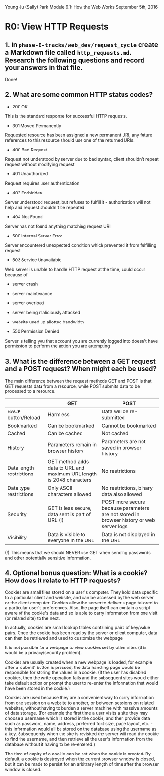 Young Ju (Sally) Park
Module 9.1: How the Web Works
September 5th, 2016

# R0: View HTTP Requests

## 1. In `phase-0-tracks/web_dev/request_cycle` create a Markdown file called `http_requests.md`. Research the following questions and record your answers in that file.

Done!

## 2. What are some common HTTP status codes?

* 200 OK

This is the standard response for successful HTTP requests.

* 301 Moved Permanently

Requested resource has been assigned a new permanent URI, any future references to this resource should use one of the returned URIs.

* 400 Bad Request

Request not understood by server due to bad syntax, client shouldn't repeat request without modifying request

* 401 Unauthorized

Request requires user authentication

* 403 Forbidden

Server understood request, but refuses to fulfill it - authorization will not help and request shouldn't be repeated

* 404 Not Found

Server has not found anything matching request URI

* 500 Internal Server Error

Server encountered unexpected condition which prevented it from fulfilling request

* 503 Service Unavailable

Web server is unable to handle HTTP request at the time, could occur because of
  * server crash
  * server maintenance
  * server overload
  * server being maliciously attacked
  * website used up allotted bandwidth

* 550 Permission Denied

Server is telling you that account you are currently logged into doesn't have permission to perform the action you are attempting

## 3. What is the difference between a GET request and a POST request? When might each be used?

The main difference between the request methods GET and POST is that GET requests data from a resource, while POST submits data to be processed to a resource.

|                           | GET                                                                     | POST                                                                                      |
|-------------------------- |-----------------------------------------------------------------------  |------------------------------------------------------------------------------------------ |
| BACK button/Reload        | Harmless                                                                | Data will be re-submitted                                                                 |
| Bookmarked                | Can be bookmarked                                                       | Cannot be bookmarked                                                                      |
| Cached                    | Can be cached                                                           | Not cached                                                                                |
| History                   | Parameters remain in browser history                                    | Parameters are not saved in browser history                                               |
| Data length restrictions  | GET method adds data to URL and maximum URL length is 2048 characters   | No restrictions                                                                           |
| Data type restrictions    | Only ASCII characters allowed                                           | No restrictions, binary data also allowed                                                 |
| Security                  | GET is less secure, data sent is part of URL (!)                          | POST more secure because parameters are not stored in browser history or web server logs  |
| Visibility                | Data is visible to everyone in the URL                                  | Data is not displayed in the URL                                                          |

(!) This means that we should NEVER use GET when sending passwords and other potentially sensitive information.

## 4. **Optional bonus question:** What is a cookie? How does it relate to HTTP requests?

Cookies are small files stored on a user's computer. They hold data specific to a particular client and website, and can be accessed by the web server or the client computer. Cookies allow the server to deliver a page tailored to a particular user's preferences. Also, the page itself can contain a script aware of the cookie's data and so is able to carry information from one visit (or related site) to the next.

In actually, cookies are small lookup tables containing pairs of key/value pairs. Once the cookie has been read by the server or client computer, data can then be retrieved and used to customize the webpage.

It is not possible for a webpage to view cookies set by other sites (this would be a privacy/security problem).

Cookies are usually created when a new webpage is loaded, for example after a 'submit' button is pressed, the data handling page would be responsible for storing the values in a cookie. (If the user has disabled cookies, then the write operation fails and the subsequent sites would either take default action or prompt the user to re-enter the information that would have been stored in the cookie.)

Cookies are used because they are a convenient way to carry information from one session on a website to another, or between sessions on related websites, without having to burden a server machine with massive amounts of data storage. (For example the first time a user visits a site they may choose a username which is stored in the cookie, and then provide data such as password, name, address, preferred font size, page layout, etc. - this information would all be stored on the database using the username as a key. Subsequently when the site is revisited the server will read the cookie to find the username, and then retrieve all the user's information from the database without it having to be re-entered.)

The time of expiry of a cookie can be set when the cookie is created. By default, a cookie is destroyed when the current browser window is closed, but it can be made to persist for an arbitrary length of time after the browser window is closed.